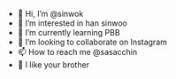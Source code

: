 - 👋 Hi, I’m @sinwok
- 👀 I’m interested in han sinwoo
- 🌱 I’m currently learning PBB
- 💞️ I’m looking to collaborate on Instagram 
- 📫 How to reach me @sasacchin
- 🙉 I like your brother 

<!---
sinwok/sinwok is a ✨ special ✨ repository because its `README.md` (this file) appears on your GitHub profile.
You can click the Preview link to take a look at your changes.
--->

